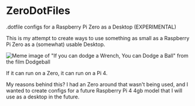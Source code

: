 # ZeroDotFiles
.dotfile configs for a Raspberry Pi Zero as a Desktop (EXPERIMENTAL)

This is my attempt to create ways to use something as small as a Raspberry Pi Zero as a (somewhat) usable Desktop.

![Meme image of "If you can dodge a Wrench, You can Dodge a Ball" from the film Dodgeball](https://live.staticflickr.com/3926/15248503345_32e41e98c7_z.jpg)

If it can run on a Zero, it can run on a Pi 4. 

My reasons behind this? I had an Zero around that wasn't being used, and I wanted to create configs for a future Raspberry Pi 4 4gb model that I will use as a desktop in the future. 

